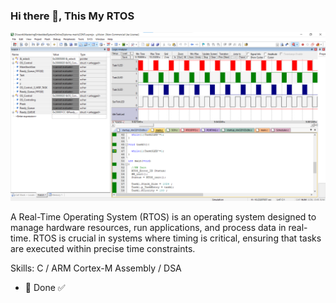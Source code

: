 ### Hi there 👋, This My RTOS
![](https://github.com/YossefAly/OS/blob/main/RTOS.png)

A Real-Time Operating System (RTOS) is an operating system designed to manage hardware resources, run applications, and process data in real-time. RTOS is crucial in systems where timing is critical, ensuring that tasks are executed within precise time constraints.

Skills: C / ARM Cortex-M Assembly / DSA 

- 🔭 Done ✅
